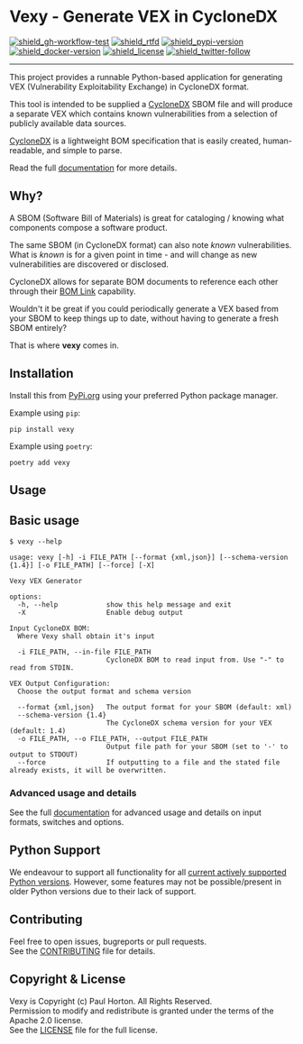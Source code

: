 # Vexy - Generate VEX in CycloneDX

[![shield_gh-workflow-test]][link_gh-workflow-test]
[![shield_rtfd]][link_rtfd]
[![shield_pypi-version]][link_pypi]
[![shield_docker-version]][link_docker]
[![shield_license]][license_file]
[![shield_twitter-follow]][link_twitter]

----

This project provides a runnable Python-based application for generating VEX (Vulnerability Exploitability Exchange) in
CycloneDX format.

This tool is intended to be supplied a [CycloneDX](https://cyclonedx.org/) SBOM file and will produce a separate VEX
which contains known vulnerabilities from a selection of publicly available data sources.

[CycloneDX](https://cyclonedx.org/) is a lightweight BOM specification that is easily created, human-readable, and simple to parse.

Read the full [documentation][link_rtfd] for more details.

## Why?

A SBOM (Software Bill of Materials) is great for cataloging / knowing what components compose a software product.

The same SBOM (in CycloneDX format) can also note _known_ vulnerabilities. What is _known_ is for a given point 
in time - and will change as new vulnerabilities are discovered or disclosed.

CycloneDX allows for separate BOM documents to reference each other through their 
[BOM Link](https://cyclonedx.org/capabilities/bomlink/) capability.

Wouldn't it be great if you could periodically generate a VEX based from your SBOM to keep things up to date, 
without having to generate a fresh SBOM entirely?

That is where **vexy** comes in.

## Installation

Install this from [PyPi.org][link_pypi] using your preferred Python package manager.

Example using `pip`:

```shell
pip install vexy
```

Example using `poetry`:

```shell
poetry add vexy
```

## Usage

## Basic usage

```text
$ vexy --help

usage: vexy [-h] -i FILE_PATH [--format {xml,json}] [--schema-version {1.4}] [-o FILE_PATH] [--force] [-X]

Vexy VEX Generator

options:
  -h, --help            show this help message and exit
  -X                    Enable debug output

Input CycloneDX BOM:
  Where Vexy shall obtain it's input

  -i FILE_PATH, --in-file FILE_PATH
                        CycloneDX BOM to read input from. Use "-" to read from STDIN.

VEX Output Configuration:
  Choose the output format and schema version

  --format {xml,json}   The output format for your SBOM (default: xml)
  --schema-version {1.4}
                        The CycloneDX schema version for your VEX (default: 1.4)
  -o FILE_PATH, --o FILE_PATH, --output FILE_PATH
                        Output file path for your SBOM (set to '-' to output to STDOUT)
  --force               If outputting to a file and the stated file already exists, it will be overwritten.

```

### Advanced usage and details

See the full [documentation][link_rtfd] for advanced usage and details on input formats, switches and options.

## Python Support

We endeavour to support all functionality for all [current actively supported Python versions](https://www.python.org/downloads/).
However, some features may not be possible/present in older Python versions due to their lack of support.

## Contributing

Feel free to open issues, bugreports or pull requests.  
See the [CONTRIBUTING][contributing_file] file for details.

## Copyright & License

Vexy is Copyright (c) Paul Horton. All Rights Reserved.  
Permission to modify and redistribute is granted under the terms of the Apache 2.0 license.  
See the [LICENSE][license_file] file for the full license.

[license_file]: https://github.com/madpah/vexy/blob/master/LICENSE
[contributing_file]: https://github.com/madpah/vexy/blob/master/CONTRIBUTING.md
[link_rtfd]: https://vexy.readthedocs.io/

[shield_gh-workflow-test]: https://img.shields.io/github/workflow/status/madpah/vexy/Python%20CI/master?logo=GitHub&logoColor=white "build"
[shield_rtfd]: https://img.shields.io/readthedocs/vexy?logo=readthedocs&logoColor=white
[shield_pypi-version]: https://img.shields.io/pypi/v/vexy?logo=Python&logoColor=white&label=PyPI "PyPI"
[shield_docker-version]: https://img.shields.io/docker/v/madpah/vexy?logo=docker&logoColor=white&label=docker "docker"
[shield_license]: https://img.shields.io/github/license/madpah/vexy?logo=open%20source%20initiative&logoColor=white "license"
[shield_twitter-follow]: https://img.shields.io/badge/Twitter-follow-blue?logo=Twitter&logoColor=white "twitter follow"
[link_gh-workflow-test]: https://github.com/madpah/vexy/actions/workflows/python.yml?query=branch%3Amaster
[link_pypi]: https://pypi.org/project/vexy/
[link_docker]: https://hub.docker.com/r/madpah/vexy
[link_twitter]: https://twitter.com/madpah
